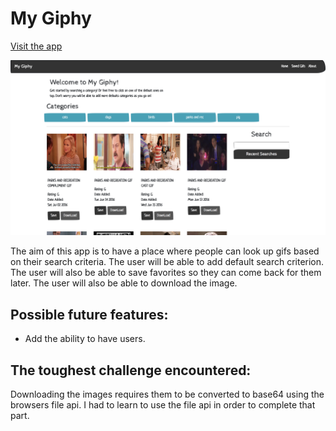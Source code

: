 # My Giphy

[Visit the app](https://germangamboa95.github.io/giphyProject.io/)

![Image of the app ](homeImage.png)

The aim of this app is to have a place where people can look up gifs based on their search criteria. The user will be able to add default search criterion. The user will also be able to save favorites so they can come back for them later. The user will also be able to download the image.



## Possible future features: 

* Add the ability to have users. 


## The toughest challenge encountered: 

Downloading the images requires them to be converted to base64 using the browsers file api. I had to learn to use the file api in order to complete that part. 

